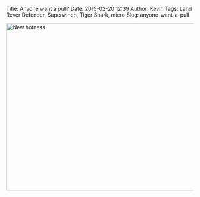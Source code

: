 Title: Anyone want a pull?
Date: 2015-02-20 12:39
Author: Kevin
Tags: Land Rover Defender, Superwinch, Tiger Shark, micro
Slug: anyone-want-a-pull

<a data-flickr-embed="true" href="https://www.flickr.com/photos/Kevinisageek/23050518549/in/album-72157661675379332/" title="New hotness"><img src="https://farm1.staticflickr.com/732/23050518549_f0bb2779f6_c.jpg" width="800" height="450" alt="New hotness" /></a>